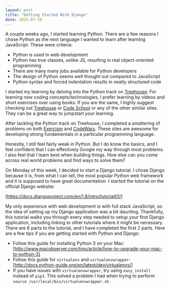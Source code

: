 ```yaml
---
layout: post
title: "Getting Started With Django"
date: 2015-07-30
---
```


A couple weeks ago, I started learning Python. There are a few reasons I chose
Python as the next language I wanted to learn after learning JavaScript. These
were criteria:

- Python is used in web development
- Python has true classes, unlike JS, resulting in real object-oriented
  programming
- There are many many jobs available for Python developers
- The design of Python seems well thought out compared to JavaScript
- Python syntax and forced indentation results in neatly structured code

I started my learning by delving into the Python track on
[Treehouse](https://teamtreehouse.com/). For learning new coding
concepts/technologies, I prefer learning by videos and short exercises over
using books. If you are the same, I highly suggest checking out
[Treehouse](https://teamtreehouse.com/) or [Code
School](https://www.codeschool.com/) or any of the other similar sites. They
can be a great way to jumpstart your learning.

After tackling the Python track on Treehouse, I completed a smattering of
problems on both [Exercism](http://exercism.io/) and
[CodeWars](http://www.codewars.com/). These sites are awesome for developing
strong fundamentals in a particular programming language.

Honestly, I still feel fairly weak in Python. But I do know the basics, and I
feel confident that I can effectively Google my way through most problems. I
also feel that I learn best when building things. How else can you come across
real world problems and find ways to solve them?

On Monday of this week, I decided to start a Django tutorial. I chose Django
because it is, from what I can tell, the most popular Python web framework and
it is supposed to have great documentation. I started the tutorial on the
official Django website:

[https://docs.djangoproject.com/en/1.8/intro/tutorial01/]

My only experience with web development is with full stack JavaScript, so the
idea of setting up my Django application was a bit daunting. Thankfully, this
tutorial walks you through every step needed to setup your first Django
application, including linking to other tutorials where it might be necessary.
There are 6 parts to the tutorial, and I have completed the first 2 parts. Here
are a few tips if you are getting started with Python and Django:

- Follow this guide for installing Python 3 on your Mac:
  [http://www.macobserver.com/tmo/article/how-to-upgrade-your-mac-to-python-3]
- Follow this guide for `virtualenv` and `virtualenvwrapper`:
  [http://docs.python-guide.org/en/latest/dev/virtualenvs/]
- If you have issues with `virtualenvwrapper`, try using `easy_install` instead
  of `pip3`. This solved a problem I had when trying to perform `source
  /usr/local/bin/virtualenvwrapper.sh`.
